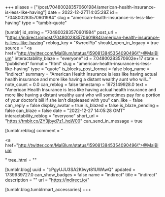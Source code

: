 +++
aliases = ["/post/704800283570601984/american-health-insurance-is-less-like-having"]
date = 2022-12-27T14:05:28Z
id = "704800283570601984"
slug = "american-health-insurance-is-less-like-having"
type = "tumblr-quote"

[tumblr]
id_string = "704800283570601984"
post_url = "https://indirect.io/post/704800283570601984/american-health-insurance-is-less-like-having"
reblog_key = "KwrcoIYp"
should_open_in_legacy = true
source = "<a href=\"http://twitter.com/MalBlum/status/1590813845354090496\">@MalBlum</a>"
interactability_blaze = "everyone"
id = 7.04800283570602e+17
state = "published"
format = "html"
slug = "american-health-insurance-is-less-like-having"
type = "quote"
is_blocks_post_format = false
blog_name = "indirect"
summary = "American Health Insurance is less like having actual health insurance and more like having a distant wealthy aunt who will..."
note_count = 0.0
can_reblog = false
timestamp = 1672149928.0
text = "American Health Insurance is less like having actual health insurance and more like having a distant wealthy aunt who will sometimes pay for a portion of your doctor’s bill if she isn’t displeased with you"
can_like = false
can_reply = false
display_avatar = true
is_blazed = false
is_blaze_pending = false
can_blaze = false
date = "2022-12-27 14:05:28 GMT"
interactability_reblog = "everyone"
short_url = "https://tmblr.co/ZY3jbyd7z1_hqW00"
can_send_in_message = true

[tumblr.reblog]
comment = "<p><a href=\"http://twitter.com/MalBlum/status/1590813845354090496\">@MalBlum</a></p>"
tree_html = ""

[tumblr.blog]
uuid = "t:PgyUJU3SA2Klwyt81UWAwQ"
updated = 1739939727.0
can_show_badges = false
name = "indirect"
title = "indirect"
description = ""
url = "https://indirect.io/"

[tumblr.blog.tumblrmart_accessories]
+++
